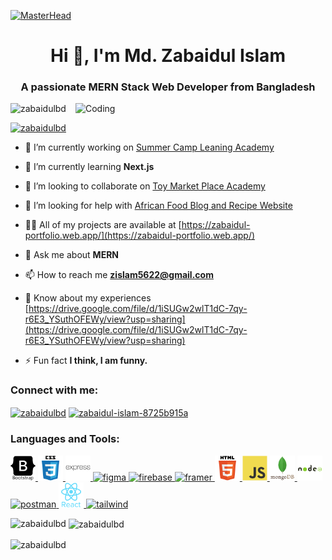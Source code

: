 [![MasterHead](https://i.ibb.co/2KgzsXt/bu.png)](https://rishavchanda.io)
<h1 align="center">Hi 👋, I'm Md. Zabaidul Islam</h1>
<h3 align="center">A passionate MERN Stack Web Developer from Bangladesh</h3>
<img align="right" alt="Coding" width="400" src="https://camo.githubusercontent.com/e20822b4282c07ffd010cd05f855a6561d3b62358ca9e607e4901288dd748fcb/68747470733a2f2f63646e2e6472696262626c652e636f6d2f75736572732f323133313939332f73637265656e73686f74732f343934383733362f74686f75676874776f726b732d6769665f6472696262626c652e676966">

<p align="left"> <img src="https://komarev.com/ghpvc/?username=zabaidulbd&label=Profile%20views&color=0e75b6&style=flat" alt="zabaidulbd" /> </p>

<p align="left"> <a href="https://twitter.com/zabaidulbd" target="blank"><img src="https://img.shields.io/twitter/follow/zabaidulbd?logo=twitter&style=for-the-badge" alt="zabaidulbd" /></a> </p>

- 🔭 I’m currently working on [Summer Camp Leaning Academy](https://assignment-twelve-client-side.web.app/)

- 🌱 I’m currently learning **Next.js**

- 👯 I’m looking to collaborate on [Toy Market Place Academy](https://assignment-eleven-44711.web.app/)

- 🤝 I’m looking for help with [African Food Blog and Recipe Website](https://assignment-ten-client-side.web.app/)

- 👨‍💻 All of my projects are available at [https://zabaidul-portfolio.web.app/](https://zabaidul-portfolio.web.app/)

- 💬 Ask me about **MERN**

- 📫 How to reach me **zislam5622@gmail.com**

- 📄 Know about my experiences [https://drive.google.com/file/d/1iSUGw2wlT1dC-7qy-r6E3_YSuthOFEWy/view?usp=sharing](https://drive.google.com/file/d/1iSUGw2wlT1dC-7qy-r6E3_YSuthOFEWy/view?usp=sharing)

- ⚡ Fun fact **I think, I am funny.**

<h3 align="left">Connect with me:</h3>
<p align="left">
<a href="https://twitter.com/zabaidulbd" target="blank"><img align="center" src="https://raw.githubusercontent.com/rahuldkjain/github-profile-readme-generator/master/src/images/icons/Social/twitter.svg" alt="zabaidulbd" height="30" width="40" /></a>
<a href="https://linkedin.com/in/zabaidul-islam-8725b915a" target="blank"><img align="center" src="https://raw.githubusercontent.com/rahuldkjain/github-profile-readme-generator/master/src/images/icons/Social/linked-in-alt.svg" alt="zabaidul-islam-8725b915a" height="30" width="40" /></a>
</p>

<h3 align="left">Languages and Tools:</h3>
<p align="left"> <a href="https://getbootstrap.com" target="_blank" rel="noreferrer"> <img src="https://raw.githubusercontent.com/devicons/devicon/master/icons/bootstrap/bootstrap-plain-wordmark.svg" alt="bootstrap" width="40" height="40"/> </a> <a href="https://www.w3schools.com/css/" target="_blank" rel="noreferrer"> <img src="https://raw.githubusercontent.com/devicons/devicon/master/icons/css3/css3-original-wordmark.svg" alt="css3" width="40" height="40"/> </a> <a href="https://expressjs.com" target="_blank" rel="noreferrer"> <img src="https://raw.githubusercontent.com/devicons/devicon/master/icons/express/express-original-wordmark.svg" alt="express" width="40" height="40"/> </a> <a href="https://www.figma.com/" target="_blank" rel="noreferrer"> <img src="https://www.vectorlogo.zone/logos/figma/figma-icon.svg" alt="figma" width="40" height="40"/> </a> <a href="https://firebase.google.com/" target="_blank" rel="noreferrer"> <img src="https://www.vectorlogo.zone/logos/firebase/firebase-icon.svg" alt="firebase" width="40" height="40"/> </a> <a href="https://www.framer.com/" target="_blank" rel="noreferrer"> <img src="https://www.vectorlogo.zone/logos/framer/framer-icon.svg" alt="framer" width="40" height="40"/> </a> <a href="https://www.w3.org/html/" target="_blank" rel="noreferrer"> <img src="https://raw.githubusercontent.com/devicons/devicon/master/icons/html5/html5-original-wordmark.svg" alt="html5" width="40" height="40"/> </a> <a href="https://developer.mozilla.org/en-US/docs/Web/JavaScript" target="_blank" rel="noreferrer"> <img src="https://raw.githubusercontent.com/devicons/devicon/master/icons/javascript/javascript-original.svg" alt="javascript" width="40" height="40"/> </a> <a href="https://www.mongodb.com/" target="_blank" rel="noreferrer"> <img src="https://raw.githubusercontent.com/devicons/devicon/master/icons/mongodb/mongodb-original-wordmark.svg" alt="mongodb" width="40" height="40"/> </a> <a href="https://nodejs.org" target="_blank" rel="noreferrer"> <img src="https://raw.githubusercontent.com/devicons/devicon/master/icons/nodejs/nodejs-original-wordmark.svg" alt="nodejs" width="40" height="40"/> </a> <a href="https://postman.com" target="_blank" rel="noreferrer"> <img src="https://www.vectorlogo.zone/logos/getpostman/getpostman-icon.svg" alt="postman" width="40" height="40"/> </a> <a href="https://reactjs.org/" target="_blank" rel="noreferrer"> <img src="https://raw.githubusercontent.com/devicons/devicon/master/icons/react/react-original-wordmark.svg" alt="react" width="40" height="40"/> </a> <a href="https://tailwindcss.com/" target="_blank" rel="noreferrer"> <img src="https://www.vectorlogo.zone/logos/tailwindcss/tailwindcss-icon.svg" alt="tailwind" width="40" height="40"/> </a> </p>

<p><img align="left" src="https://github-readme-stats.vercel.app/api/top-langs?username=zabaidulbd&show_icons=true&locale=en&layout=compact" alt="zabaidulbd" /></p>

<p>&nbsp;<img align="center" src="https://github-readme-stats.vercel.app/api?username=zabaidulbd&show_icons=true&locale=en" alt="zabaidulbd" /></p>

<p><img align="center" src="https://github-readme-streak-stats.herokuapp.com/?user=zabaidulbd&" alt="zabaidulbd" /></p>
